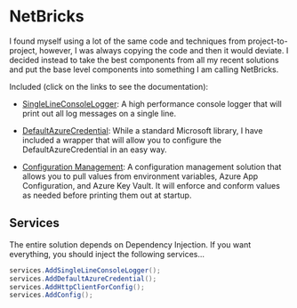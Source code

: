 # NetBricks

I found myself using a lot of the same code and techniques from project-to-project, however, I was always copying the code and then it would deviate. I decided instead to take the best components from all my recent solutions and put the base level components into something I am calling NetBricks.

Included (click on the links to see the documentation):

- [SingleLineConsoleLogger](./docs/SingleLineConsoleLogger.md): A high performance console logger that will print out all log messages on a single line.

- [DefaultAzureCredential](./docs/DefaultAzureCredential.md): While a standard Microsoft library, I have included a wrapper that will allow you to configure the DefaultAzureCredential in an easy way.

- [Configuration Management](./docs/Config.md): A configuration management solution that allows you to pull values from environment variables, Azure App Configuration, and Azure Key Vault. It will enforce and conform values as needed before printing them out at startup.

## Services

The entire solution depends on Dependency Injection. If you want everything, you should inject the following services...

```csharp
services.AddSingleLineConsoleLogger();
services.AddDefaultAzureCredential();
services.AddHttpClientForConfig();
services.AddConfig();
```
